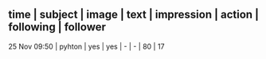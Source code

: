 time            | subject | image | text | impression | action | following | follower
--------------------------------------------------------------------------
25 Nov 09:50    | pyhton  | yes   | yes  |    -    |  -        | 80        | 17
